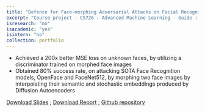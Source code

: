 ```yaml
---
title: "Defence for Face-morphing Adversarial Attacks on Facial Recognition Systems"
excerpt: "Course project - CS726 : Advanced Machine Learning - Guide : Prof. Sunita Sarawagi "
isresearch: "no"
isacademic: "yes"
isintern: "no"
collection: portfolio
---
```


* Achieved a 200x better MSE loss on unknown faces, by utilizing a discriminator trained on morphed face images
* Obtained 80% success rate, on attacking SOTA Face Recognition models, OpenFace and FaceNet512, by morphing two
face images by interpolating their semantic and stochastic embeddings produced by Diffusion Autoencoders


[Download Slides](http://amparulekar.github.io/files/morpheus-presentation.pdf) ; [Download Report](http://amparulekar.github.io/files/morpheus-report.pdf) ; [Github repository](https://github.com/Amparulekar/Defence-for-Face-morphing-Adversarial-Attacks-on-Facial-Recognition-Systems)
